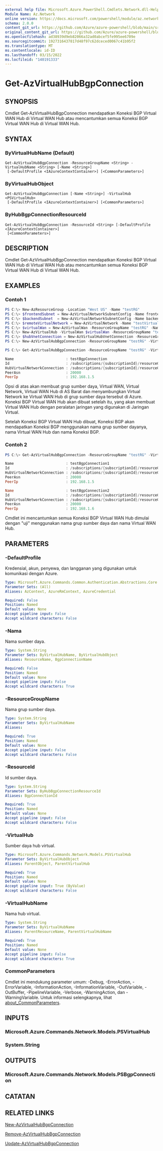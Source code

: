 ```yaml
---
external help file: Microsoft.Azure.PowerShell.Cmdlets.Network.dll-Help.xml
Module Name: Az.Network
online version: https://docs.microsoft.com/powershell/module/az.network/get-azvirtualhubbgpconnection
schema: 2.0.0
content_git_url: https://github.com/Azure/azure-powershell/blob/main/src/Network/Network/help/Get-AzVirtualHubBgpConnection.md
original_content_git_url: https://github.com/Azure/azure-powershell/blob/main/src/Network/Network/help/Get-AzVirtualHubBgpConnection.md
ms.openlocfilehash: ad38939d9eb82066a32ad0abcef5fe995ee6709e
ms.sourcegitcommit: 1927316437817d48f97c62dceced0067c41b95f2
ms.translationtype: MT
ms.contentlocale: id-ID
ms.lasthandoff: 03/15/2022
ms.locfileid: "140191333"
---
```

# Get-AzVirtualHubBgpConnection

## SYNOPSIS
Cmdlet Get-AzVirtualHubBgpConnection mendapatkan Koneksi BGP Virtual WAN Hub di Virtual WAN Hub atau mencantumkan semua Koneksi BGP Virtual WAN Hub di Virtual WAN Hub.

## SYNTAX

### ByVirtualHubName (Default)
```
Get-AzVirtualHubBgpConnection -ResourceGroupName <String> -VirtualHubName <String> [-Name <String>]
 [-DefaultProfile <IAzureContextContainer>] [<CommonParameters>]
```

### ByVirtualHubObject
```
Get-AzVirtualHubBgpConnection [-Name <String>] -VirtualHub <PSVirtualHub>
 [-DefaultProfile <IAzureContextContainer>] [<CommonParameters>]
```

### ByHubBgpConnectionResourceId
```
Get-AzVirtualHubBgpConnection -ResourceId <String> [-DefaultProfile <IAzureContextContainer>]
 [<CommonParameters>]
```

## DESCRIPTION
Cmdlet Get-AzVirtualHubBgpConnection mendapatkan Koneksi BGP Virtual WAN Hub di Virtual WAN Hub atau mencantumkan semua Koneksi BGP Virtual WAN Hub di Virtual WAN Hub.

## EXAMPLES

### Contoh 1

```powershell
PS C:\> New-AzResourceGroup -Location "West US" -Name "testRG"
PS C:\> $frontendSubnet = New-AzVirtualNetworkSubnetConfig -Name frontendSubnet -AddressPrefix "192.168.1.0/24"
PS C:\> $backendSubnet  = New-AzVirtualNetworkSubnetConfig -Name backendSubnet  -AddressPrefix "192.168.2.0/24"
PS C:\> $remoteVirtualNetwork = New-AzVirtualNetwork -Name "testVirtualNetwork" -ResourceGroupName "testRG" -Location "West US" -AddressPrefix "192.168.0.0/16" -Subnet $frontendSubnet,$backendSubnet
PS C:\> $virtualWan = New-AzVirtualWan -ResourceGroupName "testRG" -Name "testWan" -Location "West US"
PS C:\> New-AzVirtualHub -VirtualWan $virtualWan -ResourceGroupName "testRG" -Name "testHub" -AddressPrefix "10.0.1.0/24"
PS C:\> $hubVnetConnection = New-AzVirtualHubVnetConnection -ResourceGroupName "testRG" -VirtualHubName "testHub" -Name "testVnetConnection" -RemoteVirtualNetwork $remoteVirtualNetwork
PS C:\> New-AzVirtualHubBgpConnection -ResourceGroupName "testRG" -VirtualHubName "testHub" -PeerIp 192.168.1.5 -PeerAsn 20000 -Name "testBgpConnection" -VirtualHubVnetConnection $hubVnetConnection

PS C:\> Get-AzVirtualHubBgpConnection -ResourceGroupName "testRG" -VirtualHubName "testHub" -Name "testBgpConnection"

Name                        : testBgpConnection
Id                          : /subscriptions/{subscriptionId}/resourceGroups/testRG/providers/Microsoft.Network/virtualHubs/testHub/bgpConnections/testBgpConnection
HubVirtualNetworkConnection : /subscriptions/{subscriptionId}/resourceGroups/testRG/providers/Microsoft.Network/virtualHubs/testHub/hubVirtualNetworkConnections/testVnetConnection
PeerAsn                     : 20000
PeerIp                      : 192.168.1.5
```

Opsi di atas akan membuat grup sumber daya, Virtual WAN, Virtual Network, Virtual WAN Hub di AS Barat dan menyambungkan Virtual Network ke Virtual WAN Hub di grup sumber daya tersebut di Azure. Koneksi BGP Virtual WAN Hub akan dibuat setelah itu, yang akan membuat Virtual WAN Hub dengan peralatan jaringan yang digunakan di Jaringan Virtual.

Setelah Koneksi BGP Virtual WAN Hub dibuat, Koneksi BGP akan mendapatkan Koneksi BGP menggunakan nama grup sumber dayanya, nama Virtual WAN Hub dan nama Koneksi BGP.

### Contoh 2

```powershell
PS C:\> Get-AzVirtualHubBgpConnection -ResourceGroupName "testRG" -VirtualHubName "testHub" -Name test*

Name                        : testBgpConnection1
Id                          : /subscriptions/{subscriptionId}/resourceGroups/testRG/providers/Microsoft.Network/virtualHubs/testHub/bgpConnections/testBgpConnection1
HubVirtualNetworkConnection : /subscriptions/{subscriptionId}/resourceGroups/testRG/providers/Microsoft.Network/virtualHubs/testHub/hubVirtualNetworkConnections/testVnetConnection
PeerAsn                     : 20000
PeerIp                      : 192.168.1.5

Name                        : testBgpConnection2
Id                          : /subscriptions/{subscriptionId}/resourceGroups/testRG/providers/Microsoft.Network/virtualHubs/testHub/bgpConnections/testBgpConnection2
HubVirtualNetworkConnection : /subscriptions/{subscriptionId}/resourceGroups/testRG/providers/Microsoft.Network/virtualHubs/testHub/hubVirtualNetworkConnections/testVnetConnection
PeerAsn                     : 20000
PeerIp                      : 192.168.1.6
```

Cmdlet ini mencantumkan semua Koneksi BGP Virtual WAN Hub dimulai dengan "uji" menggunakan nama grup sumber daya dan nama Virtual WAN Hub.

## PARAMETERS

### -DefaultProfile
Kredensial, akun, penyewa, dan langganan yang digunakan untuk komunikasi dengan Azure.

```yaml
Type: Microsoft.Azure.Commands.Common.Authentication.Abstractions.Core.IAzureContextContainer
Parameter Sets: (All)
Aliases: AzContext, AzureRmContext, AzureCredential

Required: False
Position: Named
Default value: None
Accept pipeline input: False
Accept wildcard characters: False
```

### -Nama
Nama sumber daya.

```yaml
Type: System.String
Parameter Sets: ByVirtualHubName, ByVirtualHubObject
Aliases: ResourceName, BgpConnectionName

Required: False
Position: Named
Default value: None
Accept pipeline input: False
Accept wildcard characters: True
```

### -ResourceGroupName
Nama grup sumber daya.

```yaml
Type: System.String
Parameter Sets: ByVirtualHubName
Aliases:

Required: True
Position: Named
Default value: None
Accept pipeline input: False
Accept wildcard characters: False
```

### -ResourceId
Id sumber daya.

```yaml
Type: System.String
Parameter Sets: ByHubBgpConnectionResourceId
Aliases: BgpConnectionId

Required: True
Position: Named
Default value: None
Accept pipeline input: False
Accept wildcard characters: False
```

### -VirtualHub
Sumber daya hub virtual.

```yaml
Type: Microsoft.Azure.Commands.Network.Models.PSVirtualHub
Parameter Sets: ByVirtualHubObject
Aliases: ParentObject, ParentVirtualHub

Required: True
Position: Named
Default value: None
Accept pipeline input: True (ByValue)
Accept wildcard characters: False
```

### -VirtualHubName
Nama hub virtual.

```yaml
Type: System.String
Parameter Sets: ByVirtualHubName
Aliases: ParentResourceName, ParentVirtualHubName

Required: True
Position: Named
Default value: None
Accept pipeline input: False
Accept wildcard characters: True
```

### CommonParameters
Cmdlet ini mendukung parameter umum: -Debug, -ErrorAction, -ErrorVariable, -InformationAction, -InformationVariable, -OutVariable, -OutBuffer, -PipelineVariable, -Verbose, -WarningAction, dan -WarningVariable. Untuk informasi selengkapnya, lihat [about_CommonParameters](http://go.microsoft.com/fwlink/?LinkID=113216).

## INPUTS

### Microsoft.Azure.Commands.Network.Models.PSVirtualHub

### System.String

## OUTPUTS

### Microsoft.Azure.Commands.Network.Models.PSBgpConnection

## CATATAN

## RELATED LINKS

[New-AzVirtualHubBgpConnection](./Get-AzVirtualHubBgpConnection.md)

[Remove-AzVirtualHubBgpConnection](./Remove-AzVirtualHubBgpConnection.md)

[Update-AzVirtualHubBgpConnection](./Update-AzVirtualHubBgpConnection.md)